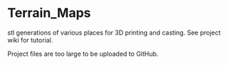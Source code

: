 # Terrain_Maps
stl generations of various places for 3D printing and casting.
See project wiki for tutorial.

Project files are too large to be uploaded to GitHub.
